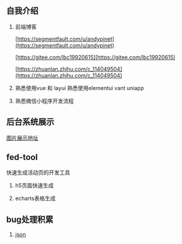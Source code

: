 

## 自我介绍

1. 前端博客
  
   [https://segmentfault.com/u/andypinet](https://segmentfault.com/u/andypinet)

   [https://gitee.com/lbc19920615](https://gitee.com/lbc19920615)

   [https://zhuanlan.zhihu.com/c_114049504](https://zhuanlan.zhihu.com/c_114049504)

2. 熟悉使用vue 和 layui  熟悉使用elementui
vant uniapp

3. 熟悉微信小程序开发流程

## 后台系统展示

[图片展示地址](crm/images.md)

## fed-tool 

快速生成活动页的开发工具

1. h5页面快速生成

   <ImageZoom
   src="/assets/fedtool/images/2021-02-26122251.png"
   :border="true"
   width="600"
   />

2. echarts表格生成 

   <ImageZoom
   src="/assets/fedtool/images/w20210223135234.png"
   :border="true"
   width="600"
   />
   

## bug处理积累

1. [json](bug/json.md)
